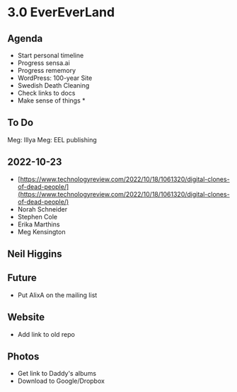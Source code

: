 # 3.0 EverEverLand

## Agenda

* Start personal timeline
* Progress sensa.ai
* Progress rememory
* WordPress: 100-year Site
* Swedish Death Cleaning
* Check links to docs
* Make sense of things \*

## To Do

Meg: Illya Meg: EEL publishing

## 2022-10-23

* [https://www.technologyreview.com/2022/10/18/1061320/digital-clones-of-dead-people/](https://www.technologyreview.com/2022/10/18/1061320/digital-clones-of-dead-people/)
* Norah Schneider
* Stephen Cole
* Erika Marthins
* Meg Kensington

## Neil Higgins

## Future

* Put AlixA on the mailing list

## Website

* Add link to old repo

## Photos

* Get link to Daddy's albums
* Download to Google/Dropbox